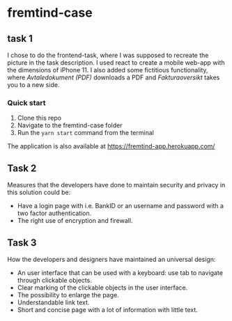 # fremtind-case

## task 1
I chose to do the frontend-task, where I was supposed to recreate the picture in the task description. I used react to create a mobile web-app with the dimensions of iPhone 11. I also added some fictitious functionality, where *Avtaledokument (PDF)* downloads a PDF and *Fakturaoversikt* takes you to a new side.

### Quick start
1. Clone this repo
2. Navigate to the fremtind-case folder
3. Run the ```yarn start``` command from the terminal

The application is also available at  https://fremtind-app.herokuapp.com/

## Task 2
Measures that the developers have done to maintain security and privacy in this solution could be:
- Have a login page with i.e. BankID or an username and password with a two factor authentication.
- The right use of encryption and firewall.

## Task 3
How the developers and designers have maintained an universal design:
- An user interface that can be used with a keyboard: use tab to navigate through clickable objects.
- Clear marking of the clickable objects in the user interface.
- The possibility to enlarge the page.
- Understandable link text.
- Short and concise page with a lot of information with little text.

